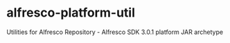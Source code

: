 # alfresco-platform-util
Utilities for Alfresco Repository - Alfresco SDK 3.0.1 platform JAR archetype
